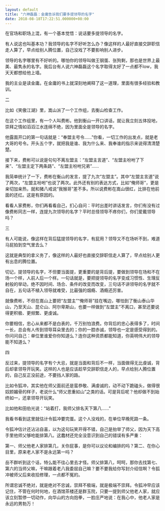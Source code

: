 ```yaml
---
layout: default
title: "六神磊磊：金庸告诉我们要多提领导的名字"
date: 2018-08-18T17:22:51.000000+08:00
---
```


在官场和职场上混，有一个基本觉悟：说话要多提领导的名字。

有人说这也叫基本功？我领导的名字不好听怎么办？像这样的人最好直接交辞职信走人算了，早点给别人腾位置，自己没戏了不要影响别人进步。

领导的名字哪里有不好听的。哪怕你的领导叫做王钢蛋、张狗剩，那也是世界上最美、最隽永的名字。我后台有人说六神磊磊这个名字取得太好了一点都不low，我天天都想给他上墙。

我的主业是读金庸。在金庸的书上就深刻地阐释了这一道理，里面有很多经验和教训。

二

比如《笑傲江湖》里，嵩山派了一个工作组，去衡山检查工作。

在这个工作组里，有一个人叫费彬。他到衡山一开口讲话，就让我立刻五体投地，崇拜之情如滔滔江水连绵不绝，因为里面全是领导的名字。

他露面开口的第一句话就是：‌‌“奉盟主号令……‌‌”你看，一切工作的出发点，就是老大哥的号令。开头五个字，就把我是谁、我为什么来、我奉谁的指示来说得清清楚楚。

接下来，费彬可以说是句句不离左盟主：‌‌“左盟主言道‌‌”、‌‌“左盟主吩咐了下来‌‌”、‌‌“左盟主定下两条路‌‌”、‌‌“左盟主吩咐兄弟‌‌”……

我简单统计了一下，费彬在衡山的发言，提了九次‌‌“左盟主‌‌”。其中‌‌“左盟主言道‌‌”说了两次，‌‌“左盟主吩咐‌‌”也说了两次。此外还有别的表达方式，比如‌‌“俺师哥‌‌”，更是亲切加亲热，就和猪八戒说‌‌“我猴哥‌‌”差不多。所以说费彬在嵩山很红，比排在他前面的还红。这是有原因的。

看看人家费彬，你们再看看自己，扪心自问：平时出差时讲话发言，你们有没有过像费彬同志一样，连提九次领导的名字？平时总怪领导不疼你们，你们爱戴领导吗？

三

有人可能说，像这样在背后猛提领导的名字，有屁用？领导又不在场听不到，难道马屁拍到空气里去么？

这就是典型的拿义务了，像这样的人最好也直接交辞职信走人算了，早点给别人更有出息的腾位置。

切记，提领导的名字，不但要当面提，更重要的是背后提，要做到领导在场和不在场一个样，人前人后一个样。一句话就是，要把提领导的名字变成习惯性、生理反射般的举动，绝不因时间、场合、条件的改变而改变，三句话不讲领导的名字就不自在，五句话不植入领导就难受，比最强的烟瘾、酒瘾还厉害。

就像费彬，不但在嵩山上要把‌‌“左盟主‌‌”‌‌“俺师哥‌‌”挂在嘴边，哪怕到了衡山泰山华山，乃至天山、昆仑山、阿尔卑斯山，也要一样做到‌‌“左盟主‌‌”不离口，甚至还要说得更积极、更频繁、更虔诚。

你要相信，忠心从来都不是白表的，千万别怕浪费。你背后的忠心表得多了，时间一长，总会有人传到领导耳朵里去的；你的一腔赤诚，领导也一定是感受得到的。你问问自己：单位里谁爱你你知道么？连你这种资质都能知道，你英明伟大的领导能不知道么？

四

反过来，提领导的名字有个大忌，就是当面和背后不一样，当面做得无比虔诚，背后却拿领导开玩笑。这样的人也是应该趁早交辞职信走人的，早点给别人腾位置的，自己反正没前途，不要挡人家的路。

比如令狐冲，其实他在师父面前还是蛮恭敬、满虔诚的，动不动下跪磕头，做得很奴颜媚骨的样子，老说什么‌‌“师父恩重如山‌‌”之类的话。可是背后呢？他却做不到始终如一，还拿领导开玩笑。

比如他和田伯光说：‌‌“站着打，我师父排名天下第八……‌‌”

我看书看到这里就估计令狐冲要完蛋。这个人没戏的，在单位早晚死路一条。

令狐冲估计还沾沾自喜，以为这句玩笑开得不错，自己是抬举了师父，因为天下高手里他师父够呛能排第八。这蠢材还完全没意识到自己的错误有多严重：

第一、师父他老人家排第几，关你屁事，是你可以议论和编排的吗？第二、在你心目里，原来老人家不是永远第一吗？

岳不群听到这个话，特么能不往心里去才怪。师父排第八，呵呵，那你去找第七、第六的当师父嘛，干嘛跟着老八我委屈自己嘛？要不要我给你写封介绍信啊？令狐冲被师父后来收拾修理，一点都不冤的。

所谓忠诚不绝对，就是绝对不忠诚，崇拜不极端，就是极端不崇拜。令狐冲早应该记住，不管在何时何地，在酒馆茶楼还是群玉院，只要一提到师父他老人家，就应该立刻暂停一切动作，向华山的方向抱拳，一脸庄严地说：在我心中，他老人家是永远的男勃万！


